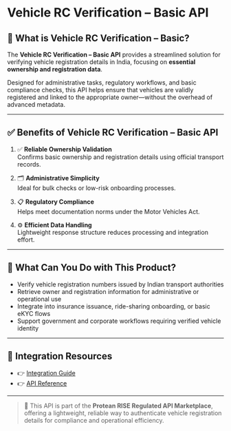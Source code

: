 # Vehicle RC Verification – Basic API

## 📘 What is Vehicle RC Verification – Basic?

The **Vehicle RC Verification – Basic API** provides a streamlined solution for verifying vehicle registration details in India, focusing on **essential ownership and registration data**.

Designed for administrative tasks, regulatory workflows, and basic compliance checks, this API helps ensure that vehicles are validly registered and linked to the appropriate owner—without the overhead of advanced metadata.

---

## ✅ Benefits of Vehicle RC Verification – Basic API

1. ✅ **Reliable Ownership Validation**  
   Confirms basic ownership and registration details using official transport records.

2. 🗂️ **Administrative Simplicity**  
   Ideal for bulk checks or low-risk onboarding processes.

3. 📋 **Regulatory Compliance**  
   Helps meet documentation norms under the Motor Vehicles Act.

4. ⚙️ **Efficient Data Handling**  
   Lightweight response structure reduces processing and integration effort.

---

## 💼 What Can You Do with This Product?

- Verify vehicle registration numbers issued by Indian transport authorities  
- Retrieve owner and registration information for administrative or operational use  
- Integrate into insurance issuance, ride-sharing onboarding, or basic eKYC flows  
- Support government and corporate workflows requiring verified vehicle identity

---

## 🔗 Integration Resources

- 👉 [Integration Guide](https://docs.risewithprotean.io/79/integration-guide)  
- 👉 [API Reference](https://docs.risewithprotean.io/79/api-reference)

---

> 📌 This API is part of the **Protean RISE Regulated API Marketplace**, offering a lightweight, reliable way to authenticate vehicle registration details for compliance and operational efficiency.
